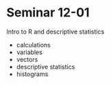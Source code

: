 # Seminar 12-01

Intro to R and descriptive statistics

* calculations
* variables
* vectors
* descriptive statistics
* histograms